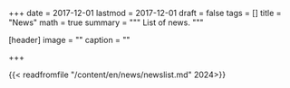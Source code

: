 +++
date = 2017-12-01
lastmod = 2017-12-01
draft = false
tags = []
title = "News"
math = true
summary = """
List of news.
"""

[header]
image = ""
caption = ""

+++

{{< readfromfile "/content/en/news/newslist.md" 2024>}} 
